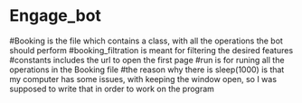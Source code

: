# Engage_bot
#Booking is the file which contains a class, with all the operations the bot should perform
#booking_filtration is meant for filtering the desired features
#constants includes the url to open the first page
#run is for runing all the operations in the Booking file
#the reason why there is sleep(1000) is that my computer has some issues, with keeping the window open, so I was supposed to write that in order to work on the program
